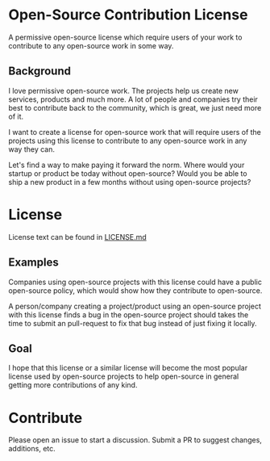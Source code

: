 # Open-Source Contribution License

A permissive open-source license which require users of your work to contribute
to any open-source work in some way.

## Background

I love permissive open-source work. The projects help us create new services,
products and much more. A lot of people and companies try their best to
contribute back to the community, which is great, we just need more of it.

I want to create a license for open-source work that will require users of the
projects using this license to contribute to any open-source work in any way
they can.

Let's find a way to make paying it forward the norm. Where would your startup or
product be today without open-source? Would you be able to ship a new product in
a few months without using open-source projects?

# License

License text can be found in [LICENSE.md]

## Examples

Companies using open-source projects with this license could have a public
open-source policy, which would show how they contribute to open-source.

A person/company creating a project/product using an open-source project with
this license finds a bug in the open-source project should takes the time to
submit an pull-request to fix that bug instead of just fixing it locally.

## Goal

I hope that this license or a similar license will become the most popular
license used by open-source projects to help open-source in general getting more
contributions of any kind.

# Contribute

Please open an issue to start a discussion. Submit a PR to suggest changes,
additions, etc.

[LICENSE.md]: LICENSE.md
